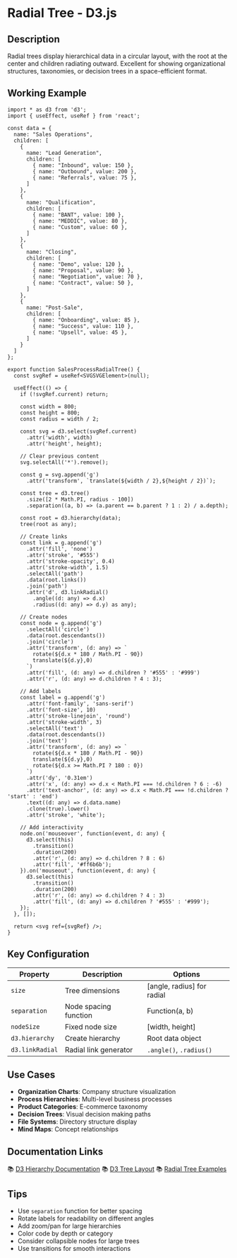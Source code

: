 # Radial Tree - D3.js

## Description
Radial trees display hierarchical data in a circular layout, with the root at the center and children radiating outward. Excellent for showing organizational structures, taxonomies, or decision trees in a space-efficient format.

## Working Example

```tsx
import * as d3 from 'd3';
import { useEffect, useRef } from 'react';

const data = {
  name: "Sales Operations",
  children: [
    {
      name: "Lead Generation",
      children: [
        { name: "Inbound", value: 150 },
        { name: "Outbound", value: 200 },
        { name: "Referrals", value: 75 },
      ]
    },
    {
      name: "Qualification",
      children: [
        { name: "BANT", value: 100 },
        { name: "MEDDIC", value: 80 },
        { name: "Custom", value: 60 },
      ]
    },
    {
      name: "Closing",
      children: [
        { name: "Demo", value: 120 },
        { name: "Proposal", value: 90 },
        { name: "Negotiation", value: 70 },
        { name: "Contract", value: 50 },
      ]
    },
    {
      name: "Post-Sale",
      children: [
        { name: "Onboarding", value: 85 },
        { name: "Success", value: 110 },
        { name: "Upsell", value: 45 },
      ]
    }
  ]
};

export function SalesProcessRadialTree() {
  const svgRef = useRef<SVGSVGElement>(null);

  useEffect(() => {
    if (!svgRef.current) return;

    const width = 800;
    const height = 800;
    const radius = width / 2;

    const svg = d3.select(svgRef.current)
      .attr('width', width)
      .attr('height', height);

    // Clear previous content
    svg.selectAll('*').remove();

    const g = svg.append('g')
      .attr('transform', `translate(${width / 2},${height / 2})`);

    const tree = d3.tree()
      .size([2 * Math.PI, radius - 100])
      .separation((a, b) => (a.parent == b.parent ? 1 : 2) / a.depth);

    const root = d3.hierarchy(data);
    tree(root as any);

    // Create links
    const link = g.append('g')
      .attr('fill', 'none')
      .attr('stroke', '#555')
      .attr('stroke-opacity', 0.4)
      .attr('stroke-width', 1.5)
      .selectAll('path')
      .data(root.links())
      .join('path')
      .attr('d', d3.linkRadial()
        .angle((d: any) => d.x)
        .radius((d: any) => d.y) as any);

    // Create nodes
    const node = g.append('g')
      .selectAll('circle')
      .data(root.descendants())
      .join('circle')
      .attr('transform', (d: any) => `
        rotate(${d.x * 180 / Math.PI - 90})
        translate(${d.y},0)
      `)
      .attr('fill', (d: any) => d.children ? '#555' : '#999')
      .attr('r', (d: any) => d.children ? 4 : 3);

    // Add labels
    const label = g.append('g')
      .attr('font-family', 'sans-serif')
      .attr('font-size', 10)
      .attr('stroke-linejoin', 'round')
      .attr('stroke-width', 3)
      .selectAll('text')
      .data(root.descendants())
      .join('text')
      .attr('transform', (d: any) => `
        rotate(${d.x * 180 / Math.PI - 90})
        translate(${d.y},0)
        rotate(${d.x >= Math.PI ? 180 : 0})
      `)
      .attr('dy', '0.31em')
      .attr('x', (d: any) => d.x < Math.PI === !d.children ? 6 : -6)
      .attr('text-anchor', (d: any) => d.x < Math.PI === !d.children ? 'start' : 'end')
      .text((d: any) => d.data.name)
      .clone(true).lower()
      .attr('stroke', 'white');

    // Add interactivity
    node.on('mouseover', function(event, d: any) {
      d3.select(this)
        .transition()
        .duration(200)
        .attr('r', (d: any) => d.children ? 8 : 6)
        .attr('fill', '#ff6b6b');
    }).on('mouseout', function(event, d: any) {
      d3.select(this)
        .transition()
        .duration(200)
        .attr('r', (d: any) => d.children ? 4 : 3)
        .attr('fill', (d: any) => d.children ? '#555' : '#999');
    });
  }, []);

  return <svg ref={svgRef} />;
}
```

## Key Configuration

| Property | Description | Options |
|----------|-------------|---------|
| `size` | Tree dimensions | [angle, radius] for radial |
| `separation` | Node spacing function | Function(a, b) |
| `nodeSize` | Fixed node size | [width, height] |
| `d3.hierarchy` | Create hierarchy | Root data object |
| `d3.linkRadial` | Radial link generator | `.angle()`, `.radius()` |

## Use Cases

- **Organization Charts**: Company structure visualization
- **Process Hierarchies**: Multi-level business processes
- **Product Categories**: E-commerce taxonomy
- **Decision Trees**: Visual decision making paths
- **File Systems**: Directory structure display
- **Mind Maps**: Concept relationships

## Documentation Links
📚 [D3 Hierarchy Documentation](https://github.com/d3/d3-hierarchy)
📚 [D3 Tree Layout](https://github.com/d3/d3-hierarchy#tree)
📚 [Radial Tree Examples](https://observablehq.com/@d3/radial-tree)

## Tips
- Use `separation` function for better spacing
- Rotate labels for readability on different angles
- Add zoom/pan for large hierarchies
- Color code by depth or category
- Consider collapsible nodes for large trees
- Use transitions for smooth interactions